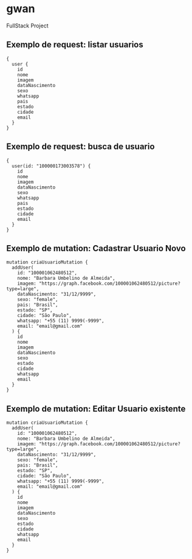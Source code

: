# gwan
FullStack Project


## Exemplo de request: listar usuarios ##

```
{
  user {
    id
    nome
    imagem
    dataNascimento    
    sexo
    whatsapp
    pais
    estado
    cidade
    email 
  }
}
```

## Exemplo de request: busca de usuario ##

```
{
  user(id: "100000173003578") {
    id
    nome
    imagem
    dataNascimento    
    sexo
    whatsapp
    pais
    estado
    cidade
    email 
  }
}
```

## Exemplo de mutation: Cadastrar Usuario Novo ##
```
mutation criaUsuarioMutation {
  addUser(
  	id: "100001062480512",
  	nome: "Barbara Umbelino de Almeida",
  	imagem: "https://graph.facebook.com/100001062480512/picture?type=large",
    dataNascimento: "31/12/9999",
  	sexo: "female",
  	pais: "Brasil",
  	estado: "SP",
  	cidade: "São Paulo",
  	whatsapp: "+55 (11) 9999(-9999",
  	email: "email@gmail.com"
  ) {
    id
    nome
    imagem
    dataNascimento
    sexo
    estado
    cidade
    whatsapp
    email
  }
}
```

## Exemplo de mutation: Editar Usuario existente ##
```
mutation criaUsuarioMutation {
  addUser(
  	id: "100001062480512",
  	nome: "Barbara Umbelino de Almeida",
  	imagem: "https://graph.facebook.com/100001062480512/picture?type=large",
    dataNascimento: "31/12/9999",
  	sexo: "female",
  	pais: "Brasil",
  	estado: "SP",
  	cidade: "São Paulo",
  	whatsapp: "+55 (11) 9999(-9999",
  	email: "email@gmail.com"
  ) {
    id
    nome
    imagem
    dataNascimento
    sexo
    estado
    cidade
    whatsapp
    email
  }
}
```